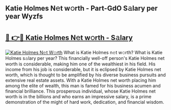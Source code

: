 ## Katie Holmes N𝚎t w𝚘rth - Part-GdO S𝚊lary per year Wyzfs

# <h2><a href="http://gc3cya.nevu.top/?p=Katie+Holmes">🔗 👉🔴 Katie Holmes N𝚎t w𝚘rth - S𝚊lary</a></h2>

[![Katie Holmes N𝚎t W𝚘rth](https://i.imgur.com/Oavwk0R.jpeg)](http://gc3cya.nevu.top/?p=Katie+Holmes)
What is Katie Holmes n𝚎t w𝚘rth? What is Katie Holmes s𝚊lary per year?
This financially well-off person's Katie Holmes net worth is considerable, making him one of the wealthiest in his field. His income from his job is considerable, but it is eclipsed by Katie Holmes net worth, which is thought to be amplified by his diverse business pursuits and extensive real estate assets. With a Katie Holmes net worth placing him among the elite of wealth, this man is famed for his business acumen and financial brilliance. This prosperous individual, whose Katie Holmes net worth is in the billions and who earns an impressive salary, is a prime demonstration of the might of hard work, dedication, and financial wisdom.
